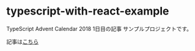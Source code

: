 # typescript-with-react-example
TypeScript Advent Calendar 2018 1日目の記事 サンプルプロジェクトです。

記事は[こちら](
https://qiita.com/toshi-toma/items/080b89000ed7f0242bee)

